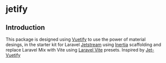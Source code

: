 # jetify

## Introduction

This package is designed using [Vuetify](https://vuetifyjs.com) to use the power of material desings, in the starter kit for Laravel [Jetstream](https://jetstream.laravel.com) using [Inertia](https://jetstream.laravel.com/2.x/stacks/inertia.html) scaffolding and replace Laravel Mix with Vite using [Laravel Vite](https://github.com/innocenzi/laravel-vite) presets. Inspired by [Jet-Vuetify](https://github.com/AreWebs/Jet-Vuetify)
